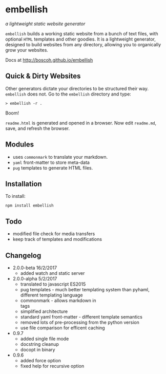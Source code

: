 
# embellish

_a lightweight static website generator_

`embellish` builds a working static website from a bunch of text files, with optional `HTML` templates and other goodies. It is a lightweight generator, designed to build websites from any directory, allowing you to organically grow your websites.

Docs at <http://boscoh.github.io/embellish>


## Quick & Dirty Websites

Other generators dictate your directories to be structured their way. `embellish` does not. Go to the `embellish` directory and type:

    > embellish -r .

Boom! 

`readme.html` is generated and opened in a browser. Now edit `readme.md`, save, and refresh the browser.


## Modules

- uses `commonmark` to translate your markdown.
- `yaml` front-matter to store meta-data
- `pug` templates to generate HTML files.

## Installation

To install:

    npm install embellish

## Todo
- modified file check for media transfers
- keep track of templates and modifications

## Changelog

- 2.0.0-beta 16/2/2017
    - added watch and static server
- 2.0.0-alpha 5/2/2017
    - translated to javascript ES2015
    - pug templates - much better templating system than pyhaml, different templating language
    - commonmark - allows markdown in <div> tags
    - simplified architecture 
    - standard yaml front-matter - different template semantics
    - removed lots of pre-processing from the python version
    - use file comparison for efficent caching
- 0.9.7
    - added single file mode 
    - docstring cleanup
    - docopt in binary
- 0.9.6
    - added force option
    - fixed help for recursive option
